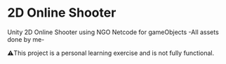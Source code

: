 # 2D Online Shooter
Unity 2D Online Shooter using NGO Netcode for gameObjects -All assets done by me-

⚠️This project is a personal learning exercise and is not fully functional.
